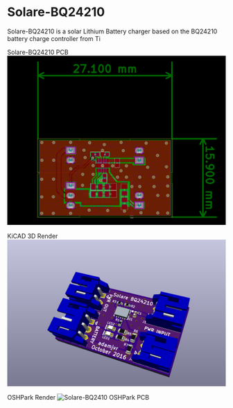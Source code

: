 # Solare-BQ24210
Solare-BQ24210 is a solar Lithium Battery charger based on the BQ24210 battery charge controller from Ti

Solare-BQ24210 PCB
![PCB](/img/Solare-BQ24210.png)


KiCAD 3D Render
![3D Render](/img/3D.png)

OSHPark Render
![Solare-BQ2410 OSHPark PCB](OSHPARK_top.png)
